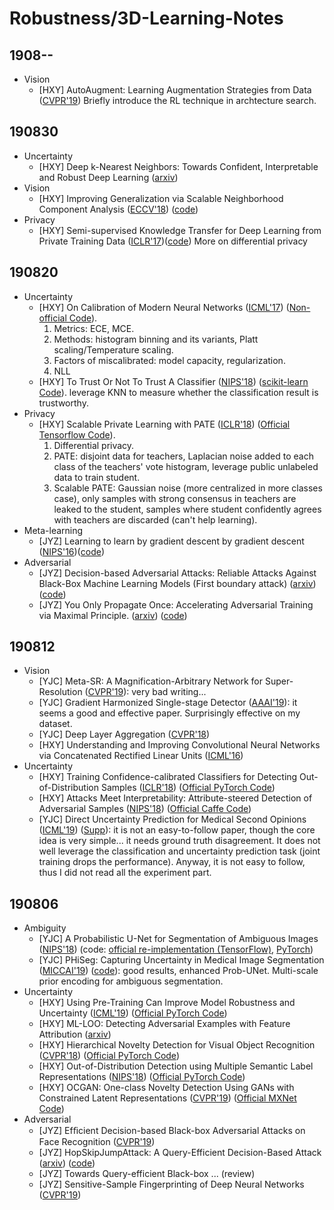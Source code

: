 ﻿# Robustness/3D-Learning-Notes


## 1908--
* Vision
  * [HXY] AutoAugment: Learning Augmentation Strategies from Data ([CVPR'19](http://openaccess.thecvf.com/content_CVPR_2019/papers/Cubuk_AutoAugment_Learning_Augmentation_Strategies_From_Data_CVPR_2019_paper.pdf)) Briefly introduce the RL technique in archtecture search.
  
## 190830
* Uncertainty
  * [HXY] Deep k-Nearest Neighbors: Towards Confident, Interpretable and Robust Deep Learning ([arxiv](https://arxiv.org/abs/1803.04765))
* Vision
  * [HXY] Improving Generalization via Scalable Neighborhood Component Analysis ([ECCV'18](http://openaccess.thecvf.com/content_ECCV_2018/papers/Zhirong_Wu_Improving_Embedding_Generalization_ECCV_2018_paper.pdf)) ([code](https://github.com/zhirongw/snca.pytorch))
* Privacy
  * [HXY] Semi-supervised Knowledge Transfer for Deep Learning from Private Training Data ([ICLR'17](https://arxiv.org/abs/1610.05755))([code](https://github.com/tensorflow/models/tree/master/differential_privacy/multiple_teachers)) More on differential privacy
  
## 190820
* Uncertainty
  * [HXY] On Calibration of Modern Neural Networks ([ICML'17](https://arxiv.org/abs/1706.04599)) ([Non-official Code](https://github.com/gpleiss/temperature_scaling)). 
    1) Metrics: ECE, MCE. 
    2) Methods: histogram binning and its variants, Platt scaling/Temperature scaling. 
    3) Factors of miscalibrated: model capacity, regularization. 
    4) NLL
  * [HXY] To Trust Or Not To Trust A Classifier ([NIPS'18](https://arxiv.org/abs/1805.11783)) ([scikit-learn Code]( https://github.com/google/TrustScore)). leverage KNN to measure whether the classification result is trustworthy.
* Privacy
  * [HXY] Scalable Private Learning with PATE ([ICLR'18](https://arxiv.org/abs/1802.08908)) ([Official Tensorflow Code](https://github.com/tensorflow/privacy)). 
     1) Differential privacy. 
     2) PATE: disjoint data for teachers, Laplacian noise added to each class of the teachers' vote histogram, leverage public unlabeled data to train student. 
     3) Scalable PATE: Gaussian noise (more centralized in more classes case), only samples with strong consensus in teachers are leaked to the student,  samples where student confidently agrees with teachers are discarded (can't help learning).   
* Meta-learning  
  - [JYZ] Learning to learn by gradient descent by gradient descent ([NIPS'16](https://arxiv.org/abs/1606.04474))([code](https://github.com/deepmind/learning-to-learn))  
* Adversarial  
  - [JYZ] Decision-based Adversarial Attacks: Reliable Attacks Against Black-Box Machine Learning Models (First boundary attack) ([arxiv](https://arxiv.org/abs/1712.04248)) ([code](https://github.com/greentfrapp/boundary-attack))  
  - [JYZ] You Only Propagate Once: Accelerating Adversarial Training via Maximal Principle. ([arxiv](https://arxiv.org/abs/1905.00877)) ([code](https://github.com/a1600012888/YOPO-You-Only-Propagate-Once))  

## 190812
* Vision
  * [YJC] Meta-SR: A Magnification-Arbitrary Network for Super-Resolution ([CVPR'19](https://arxiv.org/abs/1903.00875)): very bad writing...
  * [YJC] Gradient Harmonized Single-stage Detector ([AAAI'19](https://arxiv.org/abs/1811.05181)): it seems a good and effective paper. Surprisingly effective on my dataset.
  * [YJC] Deep Layer Aggregation ([CVPR'18](http://openaccess.thecvf.com/content_cvpr_2018/papers/Yu_Deep_Layer_Aggregation_CVPR_2018_paper.pdf))
  * [HXY] Understanding and Improving Convolutional Neural Networks via Concatenated Rectified Linear Units ([ICML'16](https://arxiv.org/abs/1603.05201))
* Uncertainty
    - [HXY] Training Confidence-calibrated Classifiers for Detecting Out-of-Distribution Samples
 ([ICLR'18](https://arxiv.org/abs/1711.09325)) ([Official PyTorch Code](https://github.com/alinlab/Confident_classifier))
    - [HXY] Attacks Meet Interpretability: Attribute-steered Detection of Adversarial Samples ([NIPS'18](https://arxiv.org/abs/1810.11580)) ([Official Caffe Code](https://github.com/AmIAttribute/AmI))
    * [YJC] Direct Uncertainty Prediction for Medical Second Opinions ([ICML'19](https://arxiv.org/abs/1807.01771)) ([Supp](http://proceedings.mlr.press/v97/raghu19a/raghu19a-supp.pdf)): it is not an easy-to-follow paper, though the core idea is very simple... it needs ground truth disagreement. It does not well leverage the classification and uncertainty prediction task (joint training drops the performance). Anyway, it is not easy to follow, thus I did not read all the experiment part.

## 190806
* Ambiguity
    - [YJC] A Probabilistic U-Net for Segmentation of Ambiguous Images ([NIPS'18](https://arxiv.org/abs/1806.05034)) (code: [official re-implementation (TensorFlow)](https://github.com/SimonKohl/probabilistic_unet), [PyTorch](https://github.com/stefanknegt/probabilistic_unet_pytorch))
    - [YJC] PHiSeg: Capturing Uncertainty in Medical Image Segmentation ([MICCAI'19](https://arxiv.org/abs/1906.04045)) ([code](https://github.com/baumgach/PHiSeg-code)): good results, enhanced Prob-UNet. Multi-scale prior encoding for ambiguous segmentation. 
* Uncertainty
    - [HXY] Using Pre-Training Can Improve Model Robustness and Uncertainty ([ICML'19](https://arxiv.org/abs/1901.09960)) ([Official PyTorch Code](https://github.com/hendrycks/pre-training))
    - [HXY] ML-LOO: Detecting Adversarial Examples with Feature Attribution ([arxiv](https://arxiv.org/abs/1906.03499))
    - [HXY] Hierarchical Novelty Detection for Visual Object Recognition ([CVPR'18](https://arxiv.org/abs/1804.00722)) ([Official PyTorch Code](https://github.com/kibok90/cvpr2018-hnd))
    - [HXY] Out-of-Distribution Detection using Multiple Semantic Label Representations
 ([NIPS'18](http://arxiv.org/abs/1808.06664)) ([Official PyTorch Code](https://github.com/MLSpeech/semantic_OOD))
    - [HXY] OCGAN: One-class Novelty Detection Using GANs with Constrained Latent Representations ([CVPR'19](http://arxiv.org/abs/1903.08550)) ([Official MXNet Code](https://github.com/PramuPerera/OCGAN)) 
* Adversarial
    - [JYZ] Efﬁcient Decision-based Black-box Adversarial Attacks on Face Recognition ([CVPR'19](https://arxiv.org/abs/1904.04433v1))  
    - [JYZ] HopSkipJumpAttack: A Query-Efficient Decision-Based Attack ([arxiv](https://arxiv.org/abs/1904.02144)) ([code](https://github.com/Jianbo-Lab/HSJA))  
    - [JYZ] Towards Query-efficient Black-box ... (review)  
    - [JYZ] Sensitive-Sample Fingerprinting of Deep Neural Networks ([CVPR'19](http://openaccess.thecvf.com/content_CVPR_2019/html/He_Sensitive-Sample_Fingerprinting_of_Deep_Neural_Networks_CVPR_2019_paper.html))  

